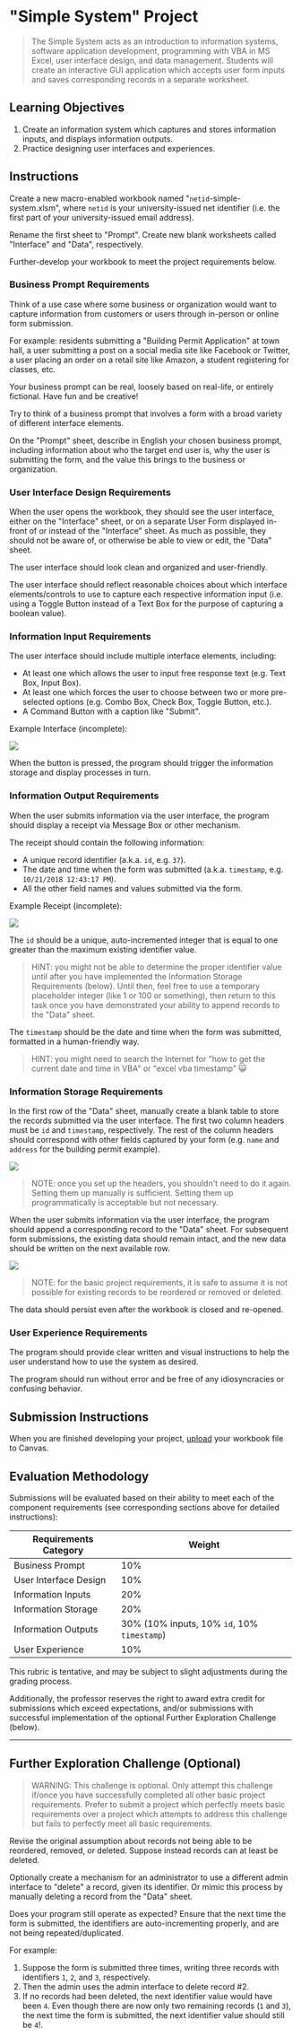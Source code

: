 # "Simple System" Project

> The Simple System acts as an introduction to information systems, software application development, programming with VBA in MS Excel, user interface design, and data management. Students will create an interactive GUI application which accepts user form inputs and saves corresponding records in a separate worksheet.


## Learning Objectives

  1. Create an information system which captures and stores information inputs, and displays information outputs.
  2. Practice designing user interfaces and experiences.

## Instructions

Create a new macro-enabled workbook named "`netid`-simple-system.xlsm", where `netid` is your university-issued net identifier (i.e. the first part of your university-issued email address).

Rename the first sheet to "Prompt". Create new blank worksheets called "Interface" and "Data", respectively.

Further-develop your workbook to meet the project requirements below.

### Business Prompt Requirements

Think of a use case where some business or organization would want to capture information from customers or users through in-person or online form submission.

For example: residents submitting a "Building Permit Application" at town hall, a user submitting a post on a social media site like Facebook or Twitter, a user placing an order on a retail site like Amazon, a student registering for classes, etc.

Your business prompt can be real, loosely based on real-life, or entirely fictional. Have fun and be creative!

Try to think of a business prompt that involves a form with a broad variety of different interface elements.

On the "Prompt" sheet, describe in English your chosen business prompt, including information about who the target end user is, why the user is submitting the form, and the value this brings to the business or organization.

### User Interface Design Requirements

When the user opens the workbook, they should see the user interface, either on the "Interface" sheet, or on a separate User Form displayed in-front of or instead of the "Interface" sheet. As much as possible, they should not be aware of, or otherwise be able to view or edit, the "Data" sheet.

The user interface should look clean and organized and user-friendly.

The user interface should reflect reasonable choices about which interface elements/controls to use to capture each respective information input (i.e. using a Toggle Button instead of a Text Box for the purpose of capturing a boolean value).


### Information Input Requirements

The user interface should include multiple interface elements, including:

  + At least one which allows the user to input free response text (e.g. Text Box, Input Box).
  + At least one which forces the user to choose between two or more pre-selected options (e.g. Combo Box, Check Box, Toggle Button, etc.).
  + A Command Button with a caption like "Submit".

Example Interface (incomplete):

![](/img/notes/ms-excel/user-forms/userform-design-mode.png)

When the button is pressed, the program should trigger the information storage and display processes in turn.

### Information Output Requirements

When the user submits information via the user interface, the program should display a receipt via Message Box or other mechanism.

The receipt should contain the following information:

  + A unique record identifier (a.k.a. `id`, e.g. `37`).
  + The date and time when the form was submitted (a.k.a. `timestamp`, e.g. `10/21/2018 12:43:17 PM`).
  + All the other field names and values submitted via the form.

Example Receipt (incomplete):

![](/img/projects/simple-system/permitform-display-inputs.png)


The `id` should be a unique, auto-incremented integer that is equal to one greater than the maximum existing identifier value.

> HINT: you might not be able to determine the proper identifier value until after you have implemented the Information Storage Requirements (below). Until then, feel free to use a temporary placeholder integer (like 1 or 100 or something), then return to this task once you have demonstrated your ability to append records to the "Data" sheet.

The `timestamp` should be the date and time when the form was submitted, formatted in a human-friendly way.

> HINT: you might need to search the Internet for "how to get the current date and time in VBA" or "excel vba timestamp" :smiley_cat:

### Information Storage Requirements

In the first row of the "Data" sheet, manually create a blank table to store the records submitted via the user interface. The first two column headers must be `id` and `timestamp`, respectively. The rest of the column headers should correspond with other fields captured by your form (e.g. `name` and `address` for the building permit example).

![](/img/projects/simple-system/records-sheet-setup.png)

> NOTE: once you set up the headers, you shouldn't need to do it again. Setting them up manually is sufficient. Setting them up programmatically is acceptable but not necessary.

When the user submits information via the user interface, the program should append a corresponding record to the "Data" sheet. For subsequent form submissions, the existing data should remain intact, and the new data should be written on the next available row.

![](/img/projects/simple-system/writing-records-autoincrement.png)

> NOTE: for the basic project requirements, it is safe to assume it is not possible for existing records to be reordered or removed or deleted.

The data should persist even after the workbook is closed and re-opened.

### User Experience Requirements

The program should provide clear written and visual instructions to help the user understand how to use the system as desired.

The program should run without error and be free of any idiosyncracies or confusing behavior.

## Submission Instructions

When you are finished developing your project, [upload](https://georgetown.instructure.com/courses/65741/assignments/165667) your workbook file to Canvas.

## Evaluation Methodology

Submissions will be evaluated based on their ability to meet each of the component requirements (see corresponding sections above for detailed instructions):

Requirements Category | Weight
--- | ---
Business Prompt | 10%
User Interface Design | 10%
Information Inputs | 20%
Information Storage | 20%
Information Outputs | 30% (10% inputs, 10% `id`, 10% `timestamp`)
User Experience | 10%

This rubric is tentative, and may be subject to slight adjustments during the grading process.

Additionally, the professor reserves the right to award extra credit for submissions which exceed expectations, and/or submissions with successful implementation of the optional Further Exploration Challenge (below).

<hr>

## Further Exploration Challenge (Optional)

> WARNING: This challenge is optional. Only attempt this challenge if/once you have successfully completed all other basic project requirements. Prefer to submit a project which perfectly meets basic requirements over a project which attempts to address this challenge but fails to perfectly meet all basic requirements.

Revise the original assumption about records not being able to be reordered, removed, or deleted. Suppose instead records can at least be deleted.

Optionally create a mechanism for an administrator to use a different admin interface to "delete" a record, given its identifier. Or mimic this process by manually deleting a record from the "Data" sheet.

Does your program still operate as expected? Ensure that the next time the form is submitted, the identifiers are auto-incrementing properly, and are not being repeated/duplicated.

For example:

  1. Suppose the form is submitted three times, writing three records with identifiers `1`, `2`, and `3`, respectively.
  2. Then the admin uses the admin interface to delete record #2.
  3. If no records had been deleted, the next identifier value would have been `4`. Even though there are now only two remaining records (`1` and `3`), the next time the form is submitted, the next identifier value should still be `4`!.
